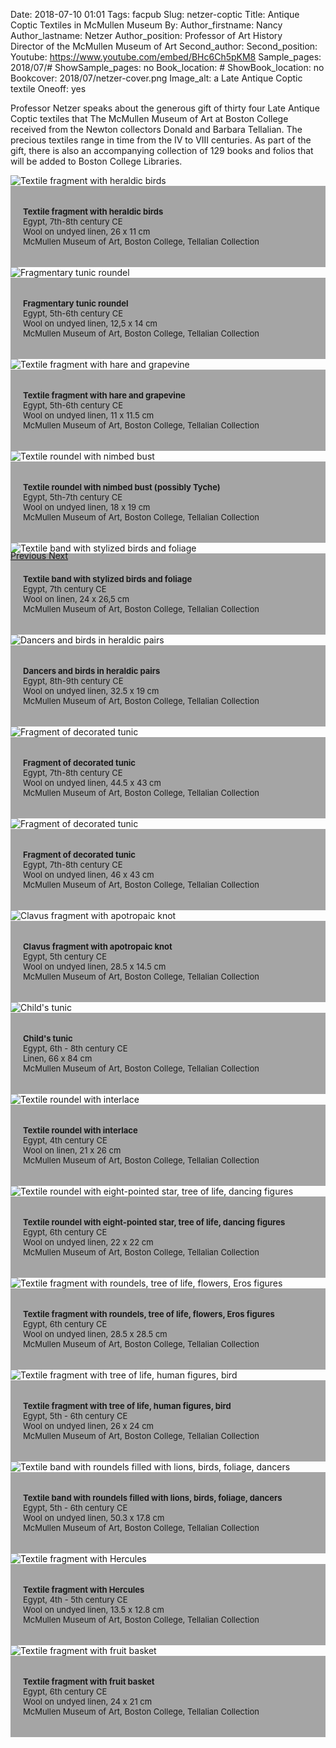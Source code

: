 Date: 2018-07-10 01:01
Tags: facpub
Slug: netzer-coptic
Title: Antique Coptic Textiles in McMullen Museum
By: 
Author_firstname: Nancy 
Author_lastname: Netzer
Author_position: Professor of Art History <br/>Director of the McMullen Museum of Art
Second_author:
Second_position:
Youtube: https://www.youtube.com/embed/BHc6Ch5pKM8
Sample_pages: 2018/07/#
ShowSample_pages: no
Book_location: #
ShowBook_location: no
Bookcover: 2018/07/netzer-cover.png
Image_alt: a Late Antique Coptic textile
Oneoff: yes

Professor Netzer ​speaks about ​the generous gift of thirty four Late Antique Coptic textiles ​that ​The McMullen Museum of Art at Boston College received ​from ​the Newton collectors Donald and Barbara Tellalian. The ​precious ​textiles range in time from the IV to VIII centuries. As part of the gift, there is also an accompanying collection of 129 books and folios that will be added to Boston College Libraries.

<div id="myCarousel" class="carousel slide" data-ride="carousel">
  <!-- Indicators -->

<!-- Wrapper for slides -->
  <div class="carousel-inner">
    <div class="item  active">
      <img src="https://library.bc.edu/theme/img/facpub/2018/07/netzer/netzer01.jpg" alt="Textile fragment with heraldic birds">
        <div class="carousel-caption d-none d-md-block">
          <p><strong>
            Textile fragment with heraldic birds</strong><br />
            Egypt, 7th-8th century CE<br />
            Wool on undyed linen, 26 x 11 cm<br />
            McMullen Museum of Art, Boston College, Tellalian Collection
          </p>
        </div>
    </div>
        <div class="item">
      <img src="https://library.bc.edu/theme/img/facpub/2018/07/netzer/netzer02.jpg" alt="Fragmentary tunic roundel">
        <div class="carousel-caption d-none d-md-block">
          <p><strong>
            Fragmentary tunic roundel</strong><br />
Egypt, 5th-6th century CE<br />
Wool on undyed linen, 12,5 x 14 cm<br />
McMullen Museum of Art, Boston College, Tellalian Collection
          </p>
        </div>
    </div>
        <div class="item">
      <img src="https://library.bc.edu/theme/img/facpub/2018/07/netzer/netzer03.jpg" alt="Textile fragment with hare and grapevine">
        <div class="carousel-caption d-none d-md-block">
          <p><strong>
            Textile fragment with hare and grapevine</strong><br />
Egypt, 5th-6th century CE<br />
Wool on undyed linen, 11 x 11.5 cm<br />
McMullen Museum of Art, Boston College, Tellalian Collection
          </p>
        </div>
    </div>
        <div class="item">
      <img src="https://library.bc.edu/theme/img/facpub/2018/07/netzer/netzer04.jpg" alt="Textile roundel with nimbed bust ">
        <div class="carousel-caption d-none d-md-block">
          <p><strong>
            Textile roundel with nimbed bust (possibly Tyche)</strong><br />
Egypt, 5th-7th century CE<br />
Wool on undyed linen, 18 x 19 cm<br />
McMullen Museum of Art, Boston College, Tellalian Collection
          </p>
        </div>
    </div>
        <div class="item">
      <img src="https://library.bc.edu/theme/img/facpub/2018/07/netzer/netzer06.jpg" alt="Textile band with stylized birds and foliage">
      <div class="carousel-caption d-none d-md-block">
          <p><strong>
            Textile band with stylized birds and foliage</strong><br />
Egypt, 7th century CE<br />
Wool on linen, 24 x 26,5 cm<br />
McMullen Museum of Art, Boston College, Tellalian Collection
          </p>
        </div>
    </div>
        <div class="item">
      <img src="https://library.bc.edu/theme/img/facpub/2018/07/netzer/netzer07.jpg" alt="Dancers and birds in heraldic pairs">
       <div class="carousel-caption d-none d-md-block">
          <p><strong>
            Dancers and birds in heraldic pairs</strong><br />
Egypt, 8th-9th century CE<br />
Wool on undyed linen, 32.5 x 19 cm<br />
McMullen Museum of Art, Boston College, Tellalian Collection
          </p>
        </div>
    </div>
        <div class="item">
      <img src="https://library.bc.edu/theme/img/facpub/2018/07/netzer/netzer08.jpg" alt="Fragment of decorated tunic">
       <div class="carousel-caption d-none d-md-block">
          <p><strong>
            Fragment of decorated tunic</strong><br />
Egypt, 7th-8th century CE<br />
Wool on undyed linen, 44.5 x 43 cm<br />
McMullen Museum of Art, Boston College, Tellalian Collection
          </p>
        </div>
    </div>
        <div class="item">
      <img src="https://library.bc.edu/theme/img/facpub/2018/07/netzer/netzer09.jpg" alt="Fragment of decorated tunic">
       <div class="carousel-caption d-none d-md-block">
          <p><strong>
            Fragment of decorated tunic</strong><br />
Egypt, 7th-8th century CE<br />
Wool on undyed linen, 46  x 43 cm<br />
McMullen Museum of Art, Boston College, Tellalian Collection
          </p>
        </div>
    </div>
    <div class="item">
      <img src="https://library.bc.edu/theme/img/facpub/2018/07/netzer/netzer10.jpg" alt="Clavus fragment with apotropaic knot">
       <div class="carousel-caption d-none d-md-block">
          <p><strong>
            Clavus fragment with apotropaic knot</strong><br />
Egypt, 5th century CE<br />
Wool on undyed linen, 28.5 x 14.5 cm<br />
McMullen Museum of Art, Boston College, Tellalian Collection
          </p>
        </div>
    </div>
    <div class="item">
      <img src="https://library.bc.edu/theme/img/facpub/2018/07/netzer/netzer11.jpg" alt="Child's tunic">
       <div class="carousel-caption d-none d-md-block">
          <p><strong>
            Child's tunic</strong><br />
Egypt, 6th - 8th century CE<br />
Linen, 66 x 84 cm<br />
McMullen Museum of Art, Boston College, Tellalian Collection
          </p>
        </div>
    </div>
    <div class="item">
      <img src="https://library.bc.edu/theme/img/facpub/2018/07/netzer/netzer12.jpg" alt="Textile roundel with interlace">
       <div class="carousel-caption d-none d-md-block">
          <p><strong>
           Textile roundel with interlace</strong><br />
Egypt, 4th century CE<br />
Wool on linen, 21 x 26 cm<br />
McMullen Museum of Art, Boston College, Tellalian Collection
          </p>
        </div>
    </div>
        <div class="item">
      <img src="https://library.bc.edu/theme/img/facpub/2018/07/netzer/netzer15.jpg" alt="Textile roundel with eight-pointed star, tree of life, dancing figures">
       <div class="carousel-caption d-none d-md-block">
          <p><strong>
            Textile roundel with eight-pointed star, tree of life, dancing figures</strong><br />
Egypt, 6th century CE<br />
Wool on undyed linen, 22 x 22 cm<br />
McMullen Museum of Art, Boston College, Tellalian Collection
          </p>
        </div>
    </div>
      <div class="item">
      <img src="https://library.bc.edu/theme/img/facpub/2018/07/netzer/netzer18.jpg" alt="Textile fragment with roundels, tree of life, flowers, Eros figures">
       <div class="carousel-caption d-none d-md-block">
          <p><strong>
            Textile fragment with roundels, tree of life, flowers, Eros figures</strong><br />
Egypt, 6th century CE<br />
Wool on undyed linen, 28.5 x 28.5 cm<br />
McMullen Museum of Art, Boston College, Tellalian Collection
          </p>
        </div>
    </div>
        <div class="item">
      <img src="https://library.bc.edu/theme/img/facpub/2018/07/netzer/netzer19.jpg" alt="Textile fragment with tree of life, human figures, bird">
       <div class="carousel-caption d-none d-md-block">
          <p><strong>
           Textile fragment with tree of life, human figures, bird</strong><br />
Egypt, 5th - 6th century CE<br />
Wool on undyed linen, 26 x 24 cm<br />
McMullen Museum of Art, Boston College, Tellalian Collection
          </p>
        </div>
    </div>
      <div class="item">
      <img src="https://library.bc.edu/theme/img/facpub/2018/07/netzer/netzer24.jpg" alt="Textile band with roundels filled with lions, birds, foliage, dancers">
       <div class="carousel-caption d-none d-md-block">
          <p><strong>
            Textile band with roundels filled with lions, birds, foliage, dancers</strong><br />
Egypt, 5th - 6th century CE<br />
Wool on undyed linen, 50.3  x 17.8 cm<br />
McMullen Museum of Art, Boston College, Tellalian Collection
          </p>
        </div>
    </div>    
            <div class="item">
      <img src="https://library.bc.edu/theme/img/facpub/2018/07/netzer/netzer25.jpg" alt="Textile fragment with Hercules">
       <div class="carousel-caption d-none d-md-block">
          <p><strong>
            Textile fragment with Hercules</strong><br />
Egypt, 4th - 5th century CE<br />
Wool on undyed linen, 13.5 x 12.8 cm<br />
McMullen Museum of Art, Boston College, Tellalian Collection
          </p>
        </div>
    </div>    
           <div class="item">
      <img src="https://library.bc.edu/theme/img/facpub/2018/07/netzer/netzer27.jpg" alt="Textile fragment with fruit basket">
       <div class="carousel-caption d-none d-md-block">
          <p><strong>
            Textile fragment with fruit basket</strong><br />
Egypt, 6th century CE<br />
Wool on undyed linen, 24  x 21 cm<br />
McMullen Museum of Art, Boston College, Tellalian Collection
          </p>
        </div>
    </div>    



  </div>

  <!-- Left and right controls -->
  <a class="left carousel-control" href="#myCarousel" data-slide="prev">
    <span class="glyphicon glyphicon-chevron-left"></span>
    <span class="sr-only">Previous</span>
  </a>
  <a class="right carousel-control" href="#myCarousel" data-slide="next">
    <span class="glyphicon glyphicon-chevron-right"></span>
    <span class="sr-only">Next</span>
  </a>
</div>

<style>
#myCarousel {
	max-height: 600px;
	max-width: 600px; 
}
.carousel-inner {
	max-height: 600px;
	max-width: 600px; 
}
.carousel-caption {
  padding: 20px;
  background: rgba(0,0,0,.35);
  font-size: 13px;
  bottom: 10px;
}
</style>

<!-- UNHIDE IF NEEDED 
<em>View a <a href="https://library.bc.edu/theme/img/facpub/2018/XX/NAME-guide.pdf">guide of selected resources (PDF)</a> on this topic available through the Libraries. </em>
-->